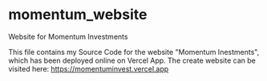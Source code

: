 # momentum_website
Website for Momentum Investments

This file contains my Source Code for the website "Momentum Inestments", which has been deployed online on Vercel App.
The create website can be visited here: https://momentuminvest.vercel.app
